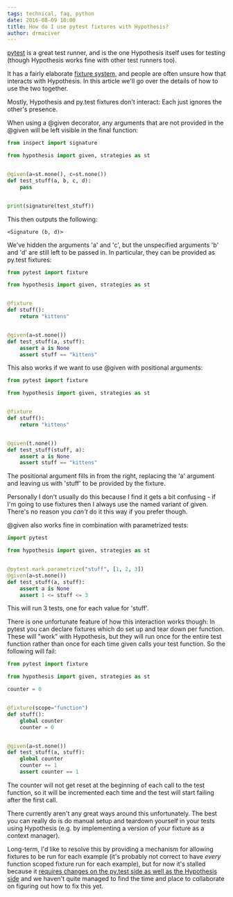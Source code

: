 ```yaml
---
tags: technical, faq, python
date: 2016-08-09 10:00
title: How do I use pytest fixtures with Hypothesis?
author: drmaciver
---
```


[pytest](http://doc.pytest.org/en/latest/) is a great test runner, and is the one
Hypothesis itself uses for testing (though Hypothesis works fine with other test
runners too).

It has a fairly elaborate [fixture system](http://doc.pytest.org/en/latest/fixture.html),
and people are often unsure how that interacts with Hypothesis. In this article we'll
go over the details of how to use the two together.

<!--more-->

Mostly, Hypothesis and py.test fixtures don't interact: Each just ignores the other's
presence.

When using a @given decorator, any arguments that are not provided in the @given
will be left visible in the final function:

```python
from inspect import signature

from hypothesis import given, strategies as st


@given(a=st.none(), c=st.none())
def test_stuff(a, b, c, d):
    pass


print(signature(test_stuff))
```

This then outputs the following:

```
<Signature (b, d)>
```

We've hidden the arguments 'a' and 'c', but the unspecified arguments 'b' and 'd'
are still left to be passed in. In particular, they can be provided as py.test
fixtures:

```python
from pytest import fixture

from hypothesis import given, strategies as st


@fixture
def stuff():
    return "kittens"


@given(a=st.none())
def test_stuff(a, stuff):
    assert a is None
    assert stuff == "kittens"
```

This also works if we want to use @given with positional arguments:

```python
from pytest import fixture

from hypothesis import given, strategies as st


@fixture
def stuff():
    return "kittens"


@given(t.none())
def test_stuff(stuff, a):
    assert a is None
    assert stuff == "kittens"
```

The positional argument fills in from the right, replacing the 'a'
argument and leaving us with 'stuff' to be provided by the fixture.

Personally I don't usually do this because I find it gets a bit
confusing - if I'm going to use fixtures then I always use the named
variant of given. There's no reason you *can't* do it this way if
you prefer though.

@given also works fine in combination with parametrized tests:

```python
import pytest

from hypothesis import given, strategies as st


@pytest.mark.parametrize("stuff", [1, 2, 3])
@given(a=st.none())
def test_stuff(a, stuff):
    assert a is None
    assert 1 <= stuff <= 3
```

This will run 3 tests, one for each value for 'stuff'.

There is one unfortunate feature of how this interaction works though: In pytest
you can declare fixtures which do set up and tear down per function. These will
"work" with Hypothesis, but they will run once for the entire test function
rather than once for each time given calls your test function. So the following
will fail:

```python
from pytest import fixture

from hypothesis import given, strategies as st

counter = 0


@fixture(scope="function")
def stuff():
    global counter
    counter = 0


@given(a=st.none())
def test_stuff(a, stuff):
    global counter
    counter += 1
    assert counter == 1
```

The counter will not get reset at the beginning of each call to the test function,
so it will be incremented each time and the test will start failing after the
first call.

There currently aren't any great ways around this unfortunately. The best you can
really do is do manual setup and teardown yourself in your tests using
Hypothesis (e.g. by implementing a version of your fixture as a context manager).

Long-term, I'd like to resolve this by providing a mechanism for allowing fixtures
to be run for each example (it's probably not correct to have *every* function scoped
fixture run for each example), but for now it's stalled because it [requires changes
on the py.test side as well as the Hypothesis side](https://github.com/pytest-dev/pytest/issues/916)
and we haven't quite managed to find the time and place to collaborate on figuring
out how to fix this yet.
